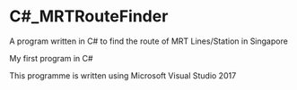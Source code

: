 # C#_MRTRouteFinder
A program written in C# to find the route of MRT Lines/Station in Singapore

My first program in C#

This programme is written using Microsoft Visual Studio 2017
